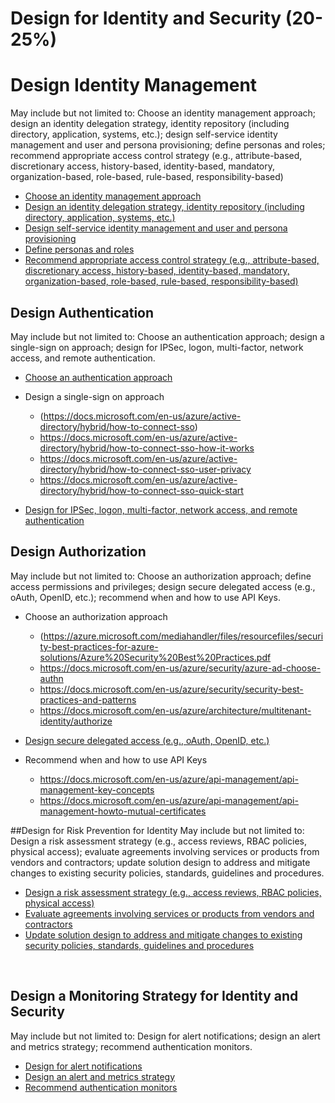 # Design for Identity and Security (20-25%)

# Design Identity Management
May include but not limited to: Choose an identity management approach; design an identity delegation strategy, identity repository (including directory, application, systems, etc.); design self-service identity management and user and persona provisioning; define personas and roles; recommend appropriate access control strategy (e.g., attribute-based, discretionary access, history-based, identity-based, mandatory, organization-based, role-based, rule-based, responsibility-based)
* [Choose an identity management approach](https://docs.microsoft.com/en-us/azure/architecture/reference-architectures/identity/)
* [Design an identity delegation strategy, identity repository (including directory, application, systems, etc.)	](https://docs.microsoft.com/en-us/azure/architecture/multitenant-identity/ )
* [Design self-service identity management and user and persona provisioning]()	
* [Define personas and roles]()
* [Recommend appropriate access control strategy (e.g., attribute-based, discretionary access, history-based, identity-based, mandatory, organization-based, role-based, rule-based, responsibility-based)]()
	
## Design Authentication
May include but not limited to: Choose an authentication approach; design a single-sign on approach; design for IPSec, logon, multi-factor, network access, and remote authentication.
* [Choose an authentication approach](https://docs.microsoft.com/en-us/azure/architecture/multitenant-identity/authenticate)
* Design a single-sign on approach
    * (https://docs.microsoft.com/en-us/azure/active-directory/hybrid/how-to-connect-sso) 
    * https://docs.microsoft.com/en-us/azure/active-directory/hybrid/how-to-connect-sso-how-it-works 
    * https://docs.microsoft.com/en-us/azure/active-directory/hybrid/how-to-connect-sso-user-privacy 
    * https://docs.microsoft.com/en-us/azure/active-directory/hybrid/how-to-connect-sso-quick-start 

* [Design for IPSec, logon, multi-factor, network access, and remote authentication]()

## Design Authorization
May include but not limited to: Choose an authorization approach; define access permissions and privileges; design secure delegated access (e.g., oAuth, OpenID, etc.); recommend when and how to use API Keys.

* Choose an authorization approach
    * (https://azure.microsoft.com/mediahandler/files/resourcefiles/security-best-practices-for-azure-solutions/Azure%20Security%20Best%20Practices.pdf
    * https://docs.microsoft.com/en-us/azure/security/azure-ad-choose-authn 
    * https://docs.microsoft.com/en-us/azure/security/security-best-practices-and-patterns 
    * https://docs.microsoft.com/en-us/azure/architecture/multitenant-identity/authorize 

* [Design secure delegated access (e.g., oAuth, OpenID, etc.)](https://docs.microsoft.com/en-us/azure/security/azure-security-threat-modeling-tool-authorization#principle-least-privilege)
* Recommend when and how to use API Keys
    * https://docs.microsoft.com/en-us/azure/api-management/api-management-key-concepts 
    * https://docs.microsoft.com/en-us/azure/api-management/api-management-howto-mutual-certificates 

##Design for Risk Prevention for Identity
May include but not limited to: Design a risk assessment strategy (e.g., access reviews, RBAC policies, physical access); evaluate agreements involving services or products from vendors and contractors; update solution design to address and mitigate changes to existing security policies, standards, guidelines and procedures.
* [Design a risk assessment strategy (e.g., access reviews, RBAC policies, physical access)](https://docs.microsoft.com/en-us/azure/architecture/reference-architectures/identity/)
* [Evaluate agreements involving services or products from vendors and contractors]()
* [Update solution design to address and mitigate changes to existing security policies, standards, guidelines and procedures]()

 
## Design a Monitoring Strategy for Identity and Security
May include but not limited to: Design for alert notifications; design an alert and metrics strategy; recommend authentication monitors.
 
* [Design for alert notifications]()
* [Design an alert and metrics strategy]()
* [Recommend authentication monitors]()
